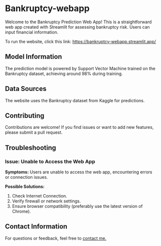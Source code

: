 # Bankruptcy-webapp
Welcome to the Bankruptcy Prediction Web App! This is a straightforward web app created with Streamlit for assessing bankruptcy risk. Users can input financial information.

To run the website, click this link:
https://bankruptcy-webapp.streamlit.app/

## Model Information
The prediction model is powered by Support Vector Machine trained on the Bankruptcy dataset, achieving around 98% during training.

## Data Sources
The website uses the Bankruptcy dataset from Kaggle for predictions.

## Contributing
Contributions are welcome! If you find issues or want to add new features, please submit a pull request.

## Troubleshooting

### Issue: Unable to Access the Web App
**Symptoms:** Users are unable to access the web app, encountering errors or connection issues.

**Possible Solutions:**
1. Check Internet Connection.
2. Verify firewall or network settings.
3. Ensure browser compatibility (preferably use the latest version of Chrome).
   
## Contact Information
For questions or feedback, feel free to [contact me.](mailto:letsmail.sree@gmail.com) 
